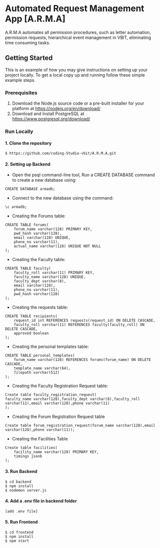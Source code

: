 
# Automated Request Management App [A.R.M.A]

A.R.M.A automates all permission procedures, such as letter automation, permission requests, hierarchical event management in VBIT, eliminating  time consuming tasks.

## Getting Started
This is an example of how you may give instructions on setting up your project locally. To get a local copy up and running follow these simple example steps.

### Prerequisites
1. Download the Node.js source code or a pre-built installer for your platform at https://nodejs.org/en/download/
2. Download and Install PostgreSQL at https://www.postgresql.org/download/


### Run Locally

#### 1. Clone the repository 
```
$ https://github.com/coding-Studio-vbit/A.R.M.A.git
```

#### 2. Setting up Backend

* Open the psql command-line tool, Run a CREATE DATABASE command to create a new database using:
```
CREATE DATABASE armadb;
```
* Connect to the new database using the command:
```
\c armadb;
```
* Creating the Forums table:
```
CREATE TABLE forums(
	forum_name varchar(128) PRIMARY KEY,
	pwd_hash varchar(128),
	email varchar(128) UNIQUE,
	phone_no varchar(11),
	actual_name varchar(128) UNIQUE NOT NULL
);
```
* Creating the Faculty table:
```
CREATE TABLE faculty(
	faculty_roll varchar(11) PRIMARY KEY,
	faculty_name varchar(128) UNIQUE,
	faculty_dept varchar(8),
	email varchar(128),
	phone_no varchar(11),
	pwd_hash varchar(128)
);
```
* Creating the requests table:
```
CREATE TABLE recipients(
	request_id int REFERENCES requests(request_id) ON DELETE CASCADE,
	faculty_roll varchar(11) REFERENCES faculty(faculty_roll) ON DELETE CASCADE,
	approved boolean
);
```
* Creating the personal templates table:
```
CREATE TABLE personal_templates(
	forum_name varchar(128) REFERENCES forums(forum_name) ON DELETE CASCADE,
	template_name varchar(64),
	filepath varchar(512)
);
```
* Creating the Faculty Registration Request table:
```
Create table faculty_registration_request(
faculty_name varchar(128),faculty_dept varchar(8),faculty_roll varchar(11),email varchar(128),phone varchar(11)
);
```
* Creating the Forum Registration Request table
```
Create table forum_registration_request(forum_name varchar(128),email varchar(128),phone varchar(11));
```
* Creating the Facilities Table
```
Create table facilities(
	facility_name varchar(128) PRIMARY KEY,
	timings jsonb
);
```
#### 3. Run Backend
```
$ cd backend
$ npm install
$ nodemon server.js
```
#### 4. Add a .env file in backend folder
```
[add .env file]
```

#### 5. Run Frontend
```
$ cd frontend
$ npm install
$ npm start
```
